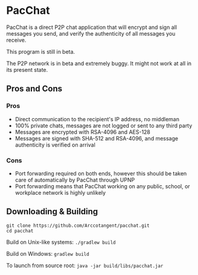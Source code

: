 # PacChat

PacChat is a direct P2P chat application that will encrypt and sign all messages you send, and verify the authenticity of all messages you receive.

This program is still in beta.

The P2P network is in beta and extremely buggy. It might not work at all in its present state.

## Pros and Cons

### Pros

* Direct communication to the recipient's IP address, no middleman
* 100% private chats, messages are not logged or sent to any third party
* Messages are encrypted with RSA-4096 and AES-128
* Messages are signed with SHA-512 and RSA-4096, and message authenticity is verified on arrival

### Cons

* Port forwarding required on both ends, however this should be taken care of automatically by PacChat through UPNP
* Port forwarding means that PacChat working on any public, school, or workplace network is highly unlikely

## Downloading & Building

```
git clone https://github.com/Arccotangent/pacchat.git
cd pacchat
```

Build on Unix-like systems: `./gradlew build`

Build on Windows: `gradlew build`

To launch from source root: `java -jar build/libs/pacchat.jar`
